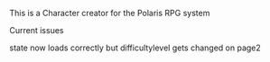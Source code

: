This is a Character creator for the Polaris RPG system

Current issues


state now loads correctly but difficultylevel gets changed on page2




